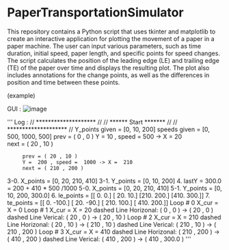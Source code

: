 # PaperTransportationSimulator
This repository contains a Python script that uses tkinter and matplotlib to create an interactive application for plotting the movement of a paper in a paper machine. The user can input various parameters, such as time duration, initial speed, paper length, and specific points for speed changes. The script calculates the position of the leading edge (LE) and trailing edge (TE) of the paper over time and displays the resulting plot. The plot also includes annotations for the change points, as well as the differences in position and time between these points.

(example)

GUI :
![image](https://user-images.githubusercontent.com/11579758/232395441-c345c94b-830f-4832-9028-d04cf1372cc6.png)

'''
Log :
// ******************** //
// ****** Start ******* //
// ******************** //
Y_points given =  [0, 10, 200]
speeds given =  [0, 500, 1000, 500]
         prev = ( 0 , 0 )
         Y =  10 , speed =  500 -> X =  20   
         next = ( 20 , 10 )


         prev = ( 20 , 10 )
         Y =  200 , speed =  1000 -> X =  210
         next = ( 210 , 200 )


3-0. X_points =  [0, 20, 210, 410]
3-1. Y_points =  [0, 10, 200]
4. lastY =  300.0  =  200 + 410 * 500 /1000
5-0. X_points =  [0, 20, 210, 410]
5-1. Y_points =  [0, 10, 200, 300.0]
6. le_points =
 [[  0.   0.]
 [ 20.  10.]
 [210. 200.]
 [410. 300.]]
7. te_points =
 [[   0. -100.]
 [  20.  -90.]
 [ 210.  100.]
 [ 410.  200.]]
Loop # 0 X_cur = X =  0
Loop # 1 X_cur = X =  20
         dashed Line Horizonal:  ( 0 , 0 ) ->  ( 20 , 0 )
         dashed Line Verical:  ( 20 , 0 ) ->  ( 20 , 10 )
Loop # 2 X_cur = X =  210
         dashed Line Horizonal:  ( 20 , 10 ) ->  ( 210 , 10 )
         dashed Line Verical:  ( 210 , 10 ) ->  ( 210 , 200 )
Loop # 3 X_cur = X =  410
         dashed Line Horizonal:  ( 210 , 200 ) ->  ( 410 , 200 )
         dashed Line Verical:  ( 410 , 200 ) ->  ( 410 , 300.0 )
'''
